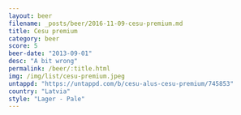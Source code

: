 ```yaml
---
layout: beer
filename: _posts/beer/2016-11-09-cesu-premium.md
title: Cesu premium
category: beer
score: 5
beer-date: "2013-09-01"
desc: "A bit wrong"
permalink: /beer/:title.html
img: /img/list/cesu-premium.jpeg
untappd: "https://untappd.com/b/cesu-alus-cesu-premium/745853"
country: "Latvia"
style: "Lager - Pale"
---
```

